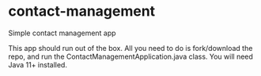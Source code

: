 # contact-management
Simple contact management app

This app should run out of the box. All you need to do is fork/download the repo, and run the ContactManagementApplication.java class.
You will need Java 11+ installed.
